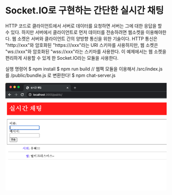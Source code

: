 # Socket.IO로 구현하는 간단한 실시간 채팅

HTTP 코드로 클라이언트에서 서버로 데이터를 요청하면 서버는 그에 대한 응답을 할 수 있다. 하지만 서버에서 클라이언트로 먼저 데이터를 전송하려면 웹소켓을 이용해야한다. 
웹 소켓은 서버와 클라이언트 간의 양방향 통신을 위한 기술이다.
HTTP 통신은 "http://xxx"와 암호화된 "https:///xxx"라는 URI 스키마를 사용하지만, 웹 소켓은 "ws://xxx"와 암호화된 "wss://xxx"라는 스키마를 사용한다.
이 예제에서는 웹 소켓을 편리하게 사용할 수 있게 한 Socket.IO라는 모듈을 사용한다.

실행 명령어
$ npm install
$ npm run build         // 웹팩 모듈을 이용해서 /src/index.js 를 /public/bundle.js 로 변환한다!
$ npm chat-server.js

![chat](./screenshots/chat.png)